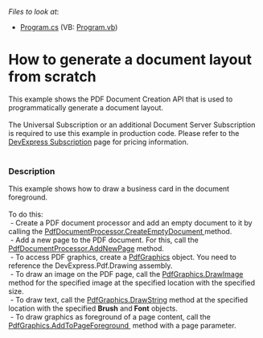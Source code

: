 <!-- default file list -->
*Files to look at*:

* [Program.cs](./CS/DrawAPI/Program.cs) (VB: [Program.vb](./VB/DrawAPI/Program.vb))
<!-- default file list end -->
# How to generate a document layout from scratch


This example shows the PDF Document Creation API that is used to programmatically generate a document layout.<br><br>The Universal Subscription or an additional Document Server Subscription is required to use this example in production code. Please refer to the <a href="https://www.devexpress.com/Subscriptions/">DevExpress Subscription</a> page for pricing information. <br><br>


<h3>Description</h3>

This example shows how to draw a business card in the document foreground. <br /><br />To do this: <br />&nbsp;- Create&nbsp;a PDF document processor and add an empty document to it&nbsp;by calling the <a href="https://documentation.devexpress.com/#DocumentServer/DevExpressPdfPdfDocumentProcessor_CreateEmptyDocumenttopic">PdfDocumentProcessor.CreateEmptyDocument&nbsp;</a>method.<br />&nbsp;- Add a new page to the PDF document. For this, call the <a href="https://documentation.devexpress.com/#DocumentServer/DevExpressPdfPdfDocumentProcessor_AddNewPagetopic">PdfDocumentProcessor.AddNewPage</a> method.&nbsp;<br />&nbsp;- To access PDF graphics, create a <a href="https://documentation.devexpress.com/#CoreLibraries/clsDevExpressPdfPdfGraphicstopic">PdfGraphics</a> object. You need to reference the DevExpress.Pdf.Drawing assembly.&nbsp;<br />&nbsp;- To draw an image on the PDF page, call the <a href="https://documentation.devexpress.com/#CoreLibraries/DevExpressPdfPdfGraphics_DrawImagetopic">PdfGraphics.DrawImage</a> method for the specified image at the specified location with the specified size.<br />&nbsp;- To draw text, call the <a href="https://documentation.devexpress.com/#CoreLibraries/DevExpressPdfPdfGraphics_DrawStringtopic">PdfGraphics.DrawString</a> method at the specified location with the specified <strong>Brush</strong> and<strong> Font</strong> objects.<br />&nbsp;- To&nbsp;draw&nbsp;graphics&nbsp;as&nbsp;foreground&nbsp;of a page content,&nbsp;call the <a href="https://documentation.devexpress.com/#CoreLibraries/DevExpressPdfPdfGraphics_AddToPageForegroundtopic">PdfGraphics.AddToPageForeground&nbsp;</a> method with a page parameter.

<br/>


